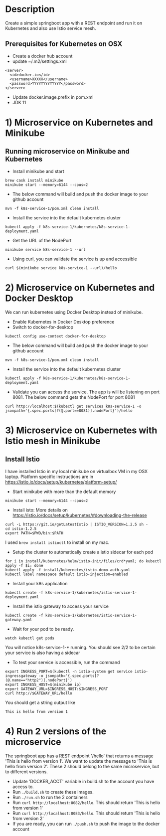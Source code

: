 # Description
Create a simple springboot app with a REST endpoint and run it on Kubernetes and also use Istio service mesh.

## Prerequisites for Kubernetes on OSX
* Create a docker hub account
* update ~/.m2/settings.xml
```
<server>
  <id>docker.io</id>
  <username>XXXXX</username>
  <password>YYYYYYYYYYYYY</password>
</server> 
```
* Update docker.image.prefix in pom.xml
* JDK 11

# 1) Microservice on Kubernetes and Minikube

## Running microservice on Minikube and Kubernetes
* Install minikube and start
```
brew cask install minikube
minikube start --memory=6144 --cpus=2
```
* The below command will build and push the docker image to your github account
```
mvn -f k8s-service-1/pom.xml clean install
```
* Install the service into the default kubernetes cluster
```
kubectl apply -f k8s-service-1/kubernetes/k8s-service-1-deployment.yaml
```
* Get the URL of the NodePort
```
minikube service k8s-service-1 --url
```
* Using curl, you can validate the service is up and accessible
```
curl $(minikube service k8s-service-1 --url)/hello
```

# 2) Microservice on Kubernetes and Docker Desktop
We can run kubernetes using Docker Desktop instead of minikube.

* Enable Kubernetes in Docker Desktop preference
* Switch to docker-for-desktop
```
kubectl config use-context docker-for-desktop
```
* The below command will build and push the docker image to your github account
```
mvn -f k8s-service-1/pom.xml clean install
```
* Install the service into the default kubernetes cluster
```
kubectl apply -f k8s-service-1/kubernetes/k8s-service-1-deployment.yaml
```
* Validate you can access the service. The app is will be listening on port 8081.
The below command gets the NodePort for port 8081
```
curl http://localhost:$(kubectl get services k8s-service-1 -o jsonpath='{.spec.ports[?(@.port==8081)].nodePort}')/hello
```

# 3) Microservice on Kubernetes with Istio mesh in Minikube
## Install Istio
I have installed Istio in my local minikube on virtualbox VM in my OSX laptop. Platform specific instructions
are in https://istio.io/docs/setup/kubernetes/platform-setup/

* Start minikube with more than the default memory
```
minikube start --memory=6144 --cpus=2
```
* Install isto: More details on https://istio.io/docs/setup/kubernetes/#downloading-the-release
```
curl -L https://git.io/getLatestIstio | ISTIO_VERSION=1.2.5 sh -
cd istio-1.2.5
export PATH=$PWD/bin:$PATH
```
I used ```brew install istioctl``` to install on my mac.
* Setup the cluster to automatically create a istio sidecar for each pod
```
for i in install/kubernetes/helm/istio-init/files/crd*yaml; do kubectl apply -f $i; done
kubectl apply -f install/kubernetes/istio-demo-auth.yaml
kubectl label namespace default istio-injection=enabled
```
* Install your k8s application
```
kubectl create -f k8s-service-1/kubernetes/istio-service-1-deployment.yaml
```
* Install the istio gateway to access your service
```
kubectl create -f k8s-service-1/kubernetes/istio-service-1-gateway.yaml
```
* Wait for your pod to be ready.
```
watch kubectl get pods
```
You will notice k8s-service-1-* running. You should see 2/2 to be certain your service is also having a sidecar
* To test your service is accessible, run the command
```
export INGRESS_PORT=$(kubectl -n istio-system get service istio-ingressgateway -o jsonpath='{.spec.ports[?(@.name=="http2")].nodePort}')
export INGRESS_HOST=$(minikube ip)
export GATEWAY_URL=$INGRESS_HOST:$INGRESS_PORT
curl http://$GATEWAY_URL/hello
```
You should get a string output like
```
This is hello from version 1
```

# 4) Run 2 versions of the microservice
The springboot app has a REST endpoint '/hello' that returns a message 'This is hello from version 1'. 
We want to update the message to 'This is hello from version 2'. These 2 should belong to the same microservice,
but to different versions.

* Update 'DOCKER_ACCT' variable in build.sh to the account you have access to.
* Run ```./build.sh``` to create these images.
* Run ```./run.sh``` to run the 2 containers
* Run ```curl http://localhost:8082/hello```. This should return 'This is hello from version 1'
* Run ```curl http://localhost:8083/hello```. This should return 'This is hello from version 2'
* If you are ready, you can run ```./push.sh``` to push the image to the docker account
